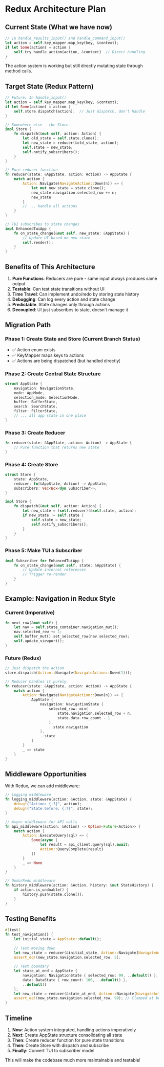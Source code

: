 # Redux Architecture Plan

## Current State (What we have now)

```rust
// In handle_results_input() and handle_command_input()
let action = self.key_mapper.map_key(key, &context);
if let Some(action) = action {
    self.try_handle_action(action, &context)  // Direct handling
}
```

The action system is working but still directly mutating state through method calls.

## Target State (Redux Pattern)

```rust
// Future: In handle_input()
let action = self.key_mapper.map_key(key, &context);
if let Some(action) = action {
    self.store.dispatch(action);  // Just dispatch, don't handle
}

// Somewhere else - the Store
impl Store {
    fn dispatch(&mut self, action: Action) {
        let old_state = self.state.clone();
        let new_state = reducer(&old_state, action);
        self.state = new_state;
        self.notify_subscribers();
    }
}

// Pure reducer function
fn reducer(state: &AppState, action: Action) -> AppState {
    match action {
        Action::Navigate(NavigateAction::Down(n)) => {
            let mut new_state = state.clone();
            new_state.navigation.selected_row += n;
            new_state
        }
        // ... handle all actions
    }
}

// TUI subscribes to state changes
impl EnhancedTuiApp {
    fn on_state_change(&mut self, new_state: &AppState) {
        // Update UI based on new state
        self.render();
    }
}
```

## Benefits of This Architecture

1. **Pure Functions**: Reducers are pure - same input always produces same output
2. **Testable**: Can test state transitions without UI
3. **Time Travel**: Can implement undo/redo by storing state history
4. **Debugging**: Can log every action and state change
5. **Predictable**: State changes only through actions
6. **Decoupled**: UI just subscribes to state, doesn't manage it

## Migration Path

### Phase 1: Create State and Store (Current Branch Status)
- ✅ Action enum exists
- ✅ KeyMapper maps keys to actions
- ✅ Actions are being dispatched (but handled directly)

### Phase 2: Create Central State Structure
```rust
struct AppState {
    navigation: NavigationState,
    mode: AppMode,
    selection_mode: SelectionMode,
    buffer: BufferState,
    search: SearchState,
    filter: FilterState,
    // ... all app state in one place
}
```

### Phase 3: Create Reducer
```rust
fn reducer(state: &AppState, action: Action) -> AppState {
    // Pure function that returns new state
}
```

### Phase 4: Create Store
```rust
struct Store {
    state: AppState,
    reducer: fn(&AppState, Action) -> AppState,
    subscribers: Vec<Box<dyn Subscriber>>,
}

impl Store {
    fn dispatch(&mut self, action: Action) {
        let new_state = (self.reducer)(&self.state, action);
        if new_state != self.state {
            self.state = new_state;
            self.notify_subscribers();
        }
    }
}
```

### Phase 5: Make TUI a Subscriber
```rust
impl Subscriber for EnhancedTuiApp {
    fn on_state_change(&mut self, state: &AppState) {
        // Update internal references
        // Trigger re-render
    }
}
```

## Example: Navigation in Redux Style

### Current (Imperative)
```rust
fn next_row(&mut self) {
    let nav = self.state_container.navigation_mut();
    nav.selected_row += 1;
    self.buffer_mut().set_selected_row(nav.selected_row);
    self.update_viewport();
}
```

### Future (Redux)
```rust
// Just dispatch the action
store.dispatch(Action::Navigate(NavigateAction::Down(1)));

// Reducer handles it purely
fn reducer(state: &AppState, action: Action) -> AppState {
    match action {
        Action::Navigate(NavigateAction::Down(n)) => {
            AppState {
                navigation: NavigationState {
                    selected_row: min(
                        state.navigation.selected_row + n,
                        state.data.row_count - 1
                    ),
                    ..state.navigation
                },
                ..state
            }
        }
        _ => state
    }
}
```

## Middleware Opportunities

With Redux, we can add middleware:

```rust
// Logging middleware
fn logging_middleware(action: &Action, state: &AppState) {
    debug!("Action: {:?}", action);
    debug!("State before: {:?}", state);
}

// Async middleware for API calls
fn api_middleware(action: &Action) -> Option<Future<Action>> {
    match action {
        Action::ExecuteQuery(sql) => {
            Some(async { 
                let result = api_client.query(sql).await;
                Action::QueryComplete(result)
            })
        }
        _ => None
    }
}

// Undo/Redo middleware
fn history_middleware(action: &Action, history: &mut StateHistory) {
    if action.is_undoable() {
        history.push(state.clone());
    }
}
```

## Testing Benefits

```rust
#[test]
fn test_navigation() {
    let initial_state = AppState::default();
    
    // Test moving down
    let new_state = reducer(&initial_state, Action::Navigate(NavigateAction::Down(5)));
    assert_eq!(new_state.navigation.selected_row, 5);
    
    // Test boundary
    let state_at_end = AppState {
        navigation: NavigationState { selected_row: 99, ..default() },
        data: DataState { row_count: 100, ..default() },
        ..default()
    };
    let new_state = reducer(&state_at_end, Action::Navigate(NavigateAction::Down(5)));
    assert_eq!(new_state.navigation.selected_row, 99); // Clamped at boundary
}
```

## Timeline

1. **Now**: Action system integrated, handling actions imperatively
2. **Next**: Create AppState structure consolidating all state
3. **Then**: Create reducer function for pure state transitions
4. **Then**: Create Store with dispatch and subscribe
5. **Finally**: Convert TUI to subscriber model

This will make the codebase much more maintainable and testable!
